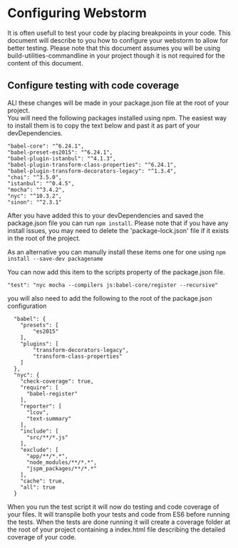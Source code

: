 # Configuring Webstorm 

It is often usefull to test your code by placing breakpoints in your code. This document will describe to you how to configure your webstorm to allow for better testing.
Please note that this document assumes you will be using build-utilities-commandline in your project though it is not required for the content of this document.

## Configure testing with code coverage
ALl these changes will be made in your package.json file at the root of your project.  
You will need the following packages installed using npm. The easiest way to install them is to copy the text below and past it as part of your devDependencies.

```
"babel-core": "^6.24.1",
"babel-preset-es2015": "^6.24.1",
"babel-plugin-istanbul": "^4.1.3",
"babel-plugin-transform-class-properties": "^6.24.1",
"babel-plugin-transform-decorators-legacy": "^1.3.4",
"chai": "^3.5.0",
"istanbul": "^0.4.5",
"mocha": "^3.4.2",
"nyc": "^10.3.2",
"sinon": "^2.3.1"
```

After you have added this to your devDependencies and saved the package.json file you can run `npm install`. Please note that if you have any install issues, you may need to delete the 'package-lock.json' file if it exists in the root of the project.

As an alternative you can manully install these items one for one using `npm install --save-dev packagename`

You can now add this item to the scripts property of the package.json file.

```
"test": "nyc mocha --compilers js:babel-core/register --recursive"
```

you will also need to add the following to the root of the package.json configuration

```
  "babel": {
    "presets": [
        "es2015"
    ],
    "plugins": [
        "transform-decorators-legacy",
        "transform-class-properties"
    ]
  },
  "nyc": {
    "check-coverage": true,
    "require": [
      "babel-register"
    ],
    "reporter": [
      "lcov",
      "text-summary"
    ],
    "include": [
      "src/**/*.js"
    ],
    "exclude": [
      "app/**/*.*",
      "node_modules/**/*.*",
      "jspm_packages/**/*.*"
    ],
    "cache": true,
    "all": true
  }
```

When you run the test script it will now do testing and code coverage of your files. It will transpile both your tests and code from ES6 before running the tests.
When the tests are done running it will create a coverage folder at the root of your project containing a index.html file describing the detailed coverage of your code.
